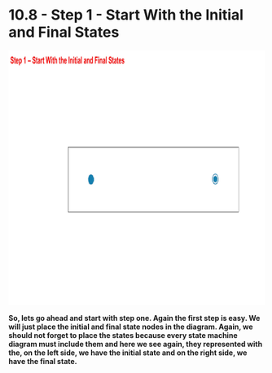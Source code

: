 # 10.8 - Step 1 - Start With the Initial and Final States

<img src="/images/10_08_01.jpg" width="800" height="500">

**So, lets go ahead and start with step one. Again the first step is easy. We will just place the initial and final state nodes in the diagram. Again, we should not forget to place the states because every state machine diagram must include them and here we see again, they represented with the, on the left side, we have the initial state and on the right side, we have the final state.**